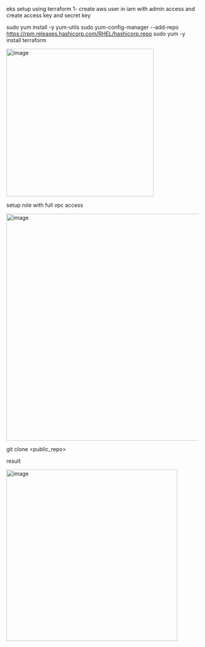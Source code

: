 eks setup using terraform
1- create aws user in iam with admin access 
and create access key and secret key


sudo yum install -y yum-utils
sudo yum-config-manager --add-repo https://rpm.releases.hashicorp.com/RHEL/hashicorp.repo
sudo yum -y install terraform

<img width="386" alt="image" src="https://github.com/aayushm96/devops_notes_vpc/assets/34830219/5f9dfff4-3266-4a8f-9189-e09f6eef6190">

setup role with full vpc access

<img width="593" alt="image" src="https://github.com/aayushm96/devops_notes_vpc/assets/34830219/1354ebab-c5ad-441b-a151-ab9f40624d4d">

git clone <public_repo>

result

<img width="448" alt="image" src="https://github.com/aayushm96/devops_notes_vpc/assets/34830219/f98f3b23-d835-41c4-9f76-ab3e50b8dace">

